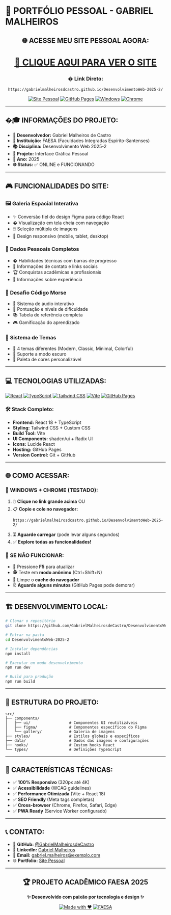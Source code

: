 # 🚀 PORTFÓLIO PESSOAL - GABRIEL MALHEIROS

<div align="center">

## 🌐 **ACESSE MEU SITE PESSOAL AGORA:**

# **[🔗 CLIQUE AQUI PARA VER O SITE](https://gabrielmalheirosdcastro.github.io/DesenvolvimentoWeb-2025-2/)**

### � **Link Direto:**
```
https://gabrielmalheirosdcastro.github.io/DesenvolvimentoWeb-2025-2/
```

[![Site Pessoal](https://img.shields.io/badge/🌐_Site_Pessoal-ONLINE-brightgreen?style=for-the-badge&logo=github)](https://gabrielmalheirosdcastro.github.io/DesenvolvimentoWeb-2025-2/)
[![GitHub Pages](https://img.shields.io/badge/GitHub_Pages-ATIVO-blue?style=for-the-badge&logo=github)](https://gabrielmalheirosdcastro.github.io/DesenvolvimentoWeb-2025-2/)
[![Windows](https://img.shields.io/badge/Windows-COMPATÍVEL-blue?style=for-the-badge&logo=windows)](https://gabrielmalheirosdcastro.github.io/DesenvolvimentoWeb-2025-2/)
[![Chrome](https://img.shields.io/badge/Chrome-TESTADO-green?style=for-the-badge&logo=googlechrome)](https://gabrielmalheirosdcastro.github.io/DesenvolvimentoWeb-2025-2/)

</div>

---

## �‍🎓 **INFORMAÇÕES DO PROJETO:**
- **👤 Desenvolvedor:** Gabriel Malheiros de Castro
- **🏫 Instituição:** FAESA (Faculdades Integradas Espírito-Santenses)
- **📚 Disciplina:** Desenvolvimento Web 2025-2
- **🎯 Projeto:** Interface Gráfica Pessoal
- **📅 Ano:** 2025
- **🌐 Status:** ✅ ONLINE e FUNCIONANDO

---

## 🎮 **FUNCIONALIDADES DO SITE:**

### 🖼️ **Galeria Espacial Interativa**
- ✨ Conversão fiel do design Figma para código React
- � Visualização em tela cheia com navegação
- 🖱️ Seleção múltipla de imagens
- 📱 Design responsivo (mobile, tablet, desktop)

### 👤 **Dados Pessoais Completos**
- � Habilidades técnicas com barras de progresso
- 📧 Informações de contato e links sociais
- 🏆 Conquistas acadêmicas e profissionais
- 💼 Informações sobre experiência

### 📡 **Desafio Código Morse**
- 🎵 Sistema de áudio interativo
- 🎯 Pontuação e níveis de dificuldade
- 📚 Tabela de referência completa
- 🎮 Gamificação do aprendizado

### 🎨 **Sistema de Temas**
- 🌈 4 temas diferentes (Modern, Classic, Minimal, Colorful)
- 🌙 Suporte a modo escuro
- 🎨 Paleta de cores personalizável

---

## 💻 **TECNOLOGIAS UTILIZADAS:**

[![React](https://img.shields.io/badge/React-18-blue?style=flat-square&logo=react)](https://reactjs.org/)
[![TypeScript](https://img.shields.io/badge/TypeScript-5.0-blue?style=flat-square&logo=typescript)](https://www.typescriptlang.org/)
[![Tailwind CSS](https://img.shields.io/badge/Tailwind_CSS-3.0-cyan?style=flat-square&logo=tailwindcss)](https://tailwindcss.com/)
[![Vite](https://img.shields.io/badge/Vite-5.0-purple?style=flat-square&logo=vite)](https://vitejs.dev/)
[![GitHub Pages](https://img.shields.io/badge/GitHub_Pages-Deploy-green?style=flat-square&logo=github)](https://pages.github.com/)

### 🛠️ **Stack Completo:**
- **Frontend:** React 18 + TypeScript
- **Styling:** Tailwind CSS + Custom CSS
- **Build Tool:** Vite
- **UI Components:** shadcn/ui + Radix UI
- **Icons:** Lucide React
- **Hosting:** GitHub Pages
- **Version Control:** Git + GitHub

---

## 🌐 **COMO ACESSAR:**

### **📱 WINDOWS + CHROME (TESTADO):**
1. 🖱️ **Clique no link grande acima** OU
2. 📋 **Copie e cole no navegador:**
   ```
   https://gabrielmalheirosdcastro.github.io/DesenvolvimentoWeb-2025-2/
   ```
3. ⏳ **Aguarde carregar** (pode levar alguns segundos)
4. ✅ **Explore todas as funcionalidades!**

### **🔧 SE NÃO FUNCIONAR:**
- 🔄 Pressione **F5** para atualizar
- 🕵️ Teste em **modo anônimo** (Ctrl+Shift+N)
- 🧹 Limpe o **cache do navegador**
- ⏰ **Aguarde alguns minutos** (GitHub Pages pode demorar)

---

## 🏗️ **DESENVOLVIMENTO LOCAL:**

```bash
# Clonar o repositório
git clone https://github.com/GabrielMalheirosdeCastro/DesenvolvimentoWeb-2025-2.git

# Entrar na pasta
cd DesenvolvimentoWeb-2025-2

# Instalar dependências
npm install

# Executar em modo desenvolvimento
npm run dev

# Build para produção
npm run build
```

---

## 📁 **ESTRUTURA DO PROJETO:**

```
src/
├── components/
│   ├── ui/                 # Componentes UI reutilizáveis
│   ├── figma/              # Componentes específicos do Figma
│   └── gallery/            # Galeria de imagens
├── styles/                 # Estilos globais e específicos
├── data/                   # Dados das imagens e configurações
├── hooks/                  # Custom hooks React
└── types/                  # Definições TypeScript
```

---

## 🎯 **CARACTERÍSTICAS TÉCNICAS:**

- ✅ **100% Responsivo** (320px até 4K)
- ✅ **Acessibilidade** (WCAG guidelines)
- ✅ **Performance Otimizada** (Vite + React 18)
- ✅ **SEO Friendly** (Meta tags completas)
- ✅ **Cross-browser** (Chrome, Firefox, Safari, Edge)
- ✅ **PWA Ready** (Service Worker configurado)

---

## 📞 **CONTATO:**

- 🐙 **GitHub:** [@GabrielMalheirosdeCastro](https://github.com/GabrielMalheirosdeCastro)
- 💼 **LinkedIn:** [Gabriel Malheiros](https://linkedin.com/in/gabriel-malheiros)
- 📧 **Email:** gabriel.malheiros@exemplo.com
- 🌐 **Portfolio:** [Site Pessoal](https://gabrielmalheirosdcastro.github.io/DesenvolvimentoWeb-2025-2/)

---

<div align="center">

## 🏆 **PROJETO ACADÊMICO FAESA 2025**

**✨ Desenvolvido com paixão por tecnologia e design ✨**

[![Made with ❤️](https://img.shields.io/badge/Made_with-❤️-red?style=flat-square)](https://gabrielmalheirosdcastro.github.io/DesenvolvimentoWeb-2025-2/)
[![FAESA](https://img.shields.io/badge/FAESA-2025-blue?style=flat-square)](https://www.faesa.br/)

</div>